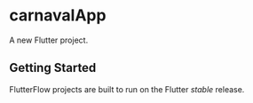 # carnavalApp

A new Flutter project.

## Getting Started

FlutterFlow projects are built to run on the Flutter _stable_ release.
